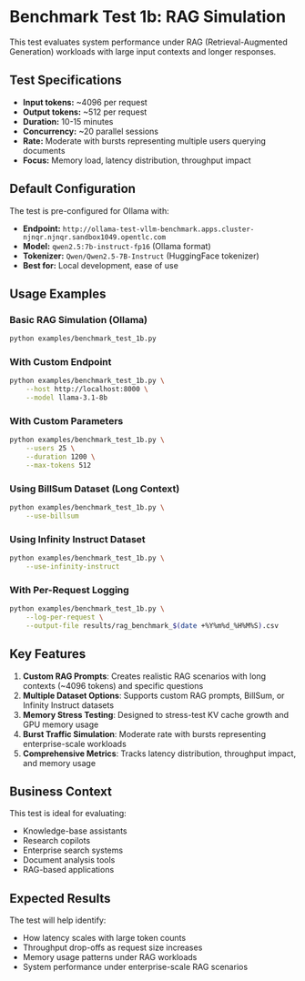 # Benchmark Test 1b: RAG Simulation

This test evaluates system performance under RAG (Retrieval-Augmented Generation) workloads with large input contexts and longer responses.

## Test Specifications

- **Input tokens:** ~4096 per request
- **Output tokens:** ~512 per request  
- **Duration:** 10-15 minutes
- **Concurrency:** ~20 parallel sessions
- **Rate:** Moderate with bursts representing multiple users querying documents
- **Focus:** Memory load, latency distribution, throughput impact

## Default Configuration

The test is pre-configured for Ollama with:
- **Endpoint:** `http://ollama-test-vllm-benchmark.apps.cluster-njnqr.njnqr.sandbox1049.opentlc.com`
- **Model:** `qwen2.5:7b-instruct-fp16` (Ollama format)
- **Tokenizer:** `Qwen/Qwen2.5-7B-Instruct` (HuggingFace tokenizer)
- **Best for:** Local development, ease of use

## Usage Examples

### Basic RAG Simulation (Ollama)
```bash
python examples/benchmark_test_1b.py
```

### With Custom Endpoint
```bash
python examples/benchmark_test_1b.py \
    --host http://localhost:8000 \
    --model llama-3.1-8b
```

### With Custom Parameters
```bash
python examples/benchmark_test_1b.py \
    --users 25 \
    --duration 1200 \
    --max-tokens 512
```

### Using BillSum Dataset (Long Context)
```bash
python examples/benchmark_test_1b.py \
    --use-billsum
```

### Using Infinity Instruct Dataset
```bash
python examples/benchmark_test_1b.py \
    --use-infinity-instruct
```

### With Per-Request Logging
```bash
python examples/benchmark_test_1b.py \
    --log-per-request \
    --output-file results/rag_benchmark_$(date +%Y%m%d_%H%M%S).csv
```

## Key Features

1. **Custom RAG Prompts**: Creates realistic RAG scenarios with long contexts (~4096 tokens) and specific questions
2. **Multiple Dataset Options**: Supports custom RAG prompts, BillSum, or Infinity Instruct datasets
3. **Memory Stress Testing**: Designed to stress-test KV cache growth and GPU memory usage
4. **Burst Traffic Simulation**: Moderate rate with bursts representing enterprise-scale workloads
5. **Comprehensive Metrics**: Tracks latency distribution, throughput impact, and memory usage

## Business Context

This test is ideal for evaluating:
- Knowledge-base assistants
- Research copilots  
- Enterprise search systems
- Document analysis tools
- RAG-based applications

## Expected Results

The test will help identify:
- How latency scales with large token counts
- Throughput drop-offs as request size increases
- Memory usage patterns under RAG workloads
- System performance under enterprise-scale RAG scenarios
